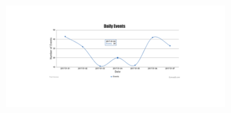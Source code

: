 

!['Screenshot of chart'](https://github.com/at0082a/product-sample/blob/master/pics/Screen%20Shot%202020-01-10%20at%206.22.27%20PM.png)
